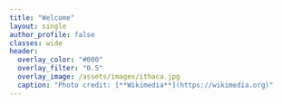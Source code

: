 ```yaml
---
title: "Welcome"
layout: single
author_profile: false
classes: wide
header:
  overlay_color: "#000"
  overlay_filter: "0.5"
  overlay_image: /assets/images/ithaca.jpg
  caption: "Photo credit: [**Wikimedia**](https://wikimedia.org)"
---
```

